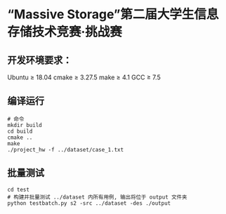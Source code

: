 # “Massive Storage”第二届大学生信息存储技术竞赛·挑战赛

## 开发环境要求：
Ubuntu  ≥ 	18.04
cmake	≥  	3.27.5
make	≥ 	4.1
GCC		≥ 	7.5

## 编译运行

```shell
# 命令
mkdir build
cd build
cmake ..
make
./project_hw -f ../dataset/case_1.txt
```


## 批量测试 

```shell
cd test
# 构建并批量测试 ../dataset 内所有用例, 输出将位于 output 文件夹
python testbatch.py s2 -src ../dataset -des ./output
```